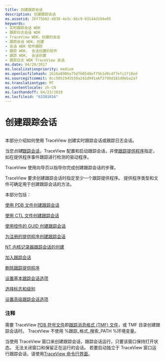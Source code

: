 ```yaml
---
title: 创建跟踪会话
description: 创建跟踪会话
ms.assetid: 26f75b02-d830-4e3c-bbc9-03144d194e05
keywords:
- 实时跟踪会话 WDK
- 跟踪日志会话 WDK
- TraceView WDK，创建的会话
- 跟踪会话 WDK，创建
- 会话 WDK 软件跟踪
- 跟踪 WDK、 会话创建的软件
- 跟踪 WDK、 会话创建
- 跟踪日志 WDK TraceView 会话
ms.date: 04/20/2017
ms.localizationpriority: medium
ms.openlocfilehash: 2b16a8986a75df60548ef75b1d9cdf7efc2f18ed
ms.sourcegitcommit: 0cc5051945559a242d941a6f2799d161d8eba2a7
ms.translationtype: MT
ms.contentlocale: zh-CN
ms.lasthandoff: 04/23/2019
ms.locfileid: "63381016"
---
```

# <a name="creating-a-trace-session"></a>创建跟踪会话


## <span id="ddk_creating_a_real_time_trace_session_tools"></span><span id="DDK_CREATING_A_REAL_TIME_TRACE_SESSION_TOOLS"></span>


本部分介绍如何使用 TraceView 创建实时跟踪会话或跟踪日志会话。

当您*创建*[跟踪会话](trace-session.md)，TraceView 配置和启动跟踪会话，并使[跟踪提供程序](trace-provider.md)指定，如在提供程序事件跟踪进行检测的驱动程序。

TraceView 使用向导页以指导你完成创建跟踪会话的步骤。

TraceView 要求创建跟踪会话时指定至少一个跟踪提供程序。 提供程序类型和文件可确定用于创建跟踪会话的方法。

本部分包括：

[使用 PDB 文件创建跟踪会话](creating-a-trace-session-with-a-pdb-file.md)

[使用 CTL 文件创建跟踪会话](creating-a-trace-session-with-a-ctl-file.md)

[使用控件的 GUID 创建跟踪会话](creating-a-trace-session-with-a-control-guid.md)

[为注册的提供程序创建跟踪会话](creating-a-trace-session-for-a-registered-provider.md)

[NT 内核记录器跟踪会话的创建](creating-an-nt-kernel-logger-trace-session.md)

[加入跟踪会话](joining-a-trace-session.md)

[删除跟踪提供程序](removing-a-trace-provider.md)

[设置基本跟踪会话选项](setting-basic-trace-session-options.md)

[选择标志和级别](selecting-flags-and-levels.md)

[设置高级跟踪会话选项](setting-advanced-trace-session-options.md)

### <a name="span-idcommentsspanspan-idcommentsspancomments"></a><span id="comments"></span><span id="COMMENTS"></span>注释

需要 TraceView [PDB 符号文件](pdb-symbol-files.md)即[跟踪消息格式 (TMF) 文件](trace-message-format-file.md)，或 TMF 目录创建跟踪会话时。 TraceView 不使用 %跟踪\_格式\_搜索\_PATH %环境变量。

当使用 TraceView 窗口来创建跟踪会话，跟踪会话运行，只要该窗口保持打开状态。 无法关闭窗口和保留正在运行的会话。 若要启动独立于 TraceView 窗口运行跟踪会话，请使用[TraceView 命令行界面](traceview-command-line-interface.md)。

 

 





